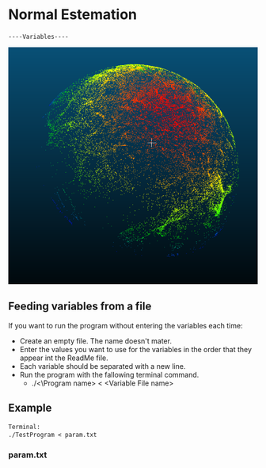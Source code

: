 ﻿# Normal Estemation

    ----Variables----

![Alt text](/Photos/Normals.PNG)

## Feeding variables from a file

If you want to run the program without entering the variables each time:

* Create an empty file. The name doesn't mater.
* Enter the values you want to use for the variables in the order that they appear int the ReadMe file.
* Each variable should be separated with a new line.
* Run the program with the fallowing terminal command.
  * ./<\Program name> < \<Variable File name>

## Example

    Terminal:
    ./TestProgram < param.txt

### param.txt
